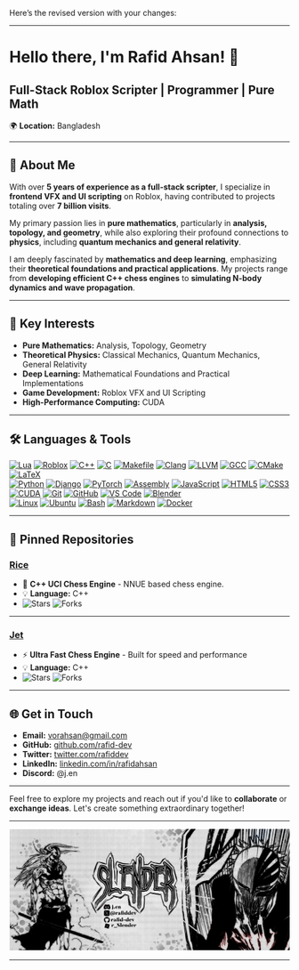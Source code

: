 Here’s the revised version with your changes:

---

# **Hello there, I'm Rafid Ahsan!** 👋  
## **Full-Stack Roblox Scripter | Programmer | Pure Math**  
🌍 **Location:** Bangladesh  

---

## **🌟 About Me**  
With over **5 years of experience as a full-stack scripter**, I specialize in **frontend VFX and UI scripting** on Roblox, having contributed to projects totaling over **7 billion visits**.  

My primary passion lies in **pure mathematics**, particularly in **analysis, topology, and geometry**, while also exploring their profound connections to **physics**, including **quantum mechanics and general relativity**.  

I am deeply fascinated by **mathematics and deep learning**, emphasizing their **theoretical foundations and practical applications**. My projects range from **developing efficient C++ chess engines** to **simulating N-body dynamics and wave propagation**.  

---

## **🚀 Key Interests**  
- **Pure Mathematics:** Analysis, Topology, Geometry  
- **Theoretical Physics:** Classical Mechanics, Quantum Mechanics, General Relativity  
- **Deep Learning:** Mathematical Foundations and Practical Implementations  
- **Game Development:** Roblox VFX and UI Scripting  
- **High-Performance Computing:** CUDA

---

## **🛠️ Languages & Tools**  
[![Lua](https://img.shields.io/badge/-Lua-2C2D72?style=flat-square&logo=lua&logoColor=white)](https://www.lua.org/) [![Roblox](https://img.shields.io/badge/-Roblox-D9261E?style=flat-square&logo=roblox&logoColor=white)](https://www.roblox.com/) [![C++](https://img.shields.io/badge/-C++-00599C?style=flat-square&logo=c%2B%2B&logoColor=white)](https://isocpp.org/) [![C](https://img.shields.io/badge/-C-A8B9CC?style=flat-square&logo=c&logoColor=black)](https://en.cppreference.com/w/c) [![Makefile](https://img.shields.io/badge/-Makefile-427819?style=flat-square&logo=gnu&logoColor=white)](https://www.gnu.org/software/make/) [![Clang](https://img.shields.io/badge/-Clang-0099CC?style=flat-square&logo=clang&logoColor=white)](https://clang.llvm.org/) [![LLVM](https://img.shields.io/badge/-LLVM-262D3D?style=flat-square&logo=llvm&logoColor=white)](https://llvm.org/) [![GCC](https://img.shields.io/badge/-GCC-00599C?style=flat-square&logo=gnu&logoColor=white)](https://gcc.gnu.org/) [![CMake](https://img.shields.io/badge/-CMake-064F8C?style=flat-square&logo=cmake&logoColor=white)](https://cmake.org/) [![LaTeX](https://img.shields.io/badge/-LaTeX-008080?style=flat-square&logo=latex&logoColor=white)](https://www.latex-project.org/)  
[![Python](https://img.shields.io/badge/-Python-3776AB?style=flat-square&logo=python&logoColor=white)](https://www.python.org/) [![Django](https://img.shields.io/badge/-Django-092E20?style=flat-square&logo=django&logoColor=white)](https://www.djangoproject.com/) [![PyTorch](https://img.shields.io/badge/-PyTorch-EE4C2C?style=flat-square&logo=pytorch&logoColor=white)](https://pytorch.org/) [![Assembly](https://img.shields.io/badge/-Assembly-525252?style=flat-square&logo=gnu&logoColor=white)](https://www.gnu.org/software/binutils/) [![JavaScript](https://img.shields.io/badge/-JavaScript-F7DF1E?style=flat-square&logo=javascript&logoColor=black)](https://developer.mozilla.org/en-US/docs/Web/JavaScript) [![HTML5](https://img.shields.io/badge/-HTML5-E34F26?style=flat-square&logo=html5&logoColor=white)](https://developer.mozilla.org/en-US/docs/Web/HTML) [![CSS3](https://img.shields.io/badge/-CSS3-1572B6?style=flat-square&logo=css3&logoColor=white)](https://developer.mozilla.org/en-US/docs/Web/CSS)  
[![CUDA](https://img.shields.io/badge/-CUDA-76B900?style=flat-square&logo=nvidia&logoColor=white)](https://developer.nvidia.com/cuda-zone) [![Git](https://img.shields.io/badge/-Git-F05032?style=flat-square&logo=git&logoColor=white)](https://git-scm.com/) [![GitHub](https://img.shields.io/badge/-GitHub-181717?style=flat-square&logo=github&logoColor=white)](https://github.com/) [![VS Code](https://img.shields.io/badge/-VS%20Code-007ACC?style=flat-square&logo=visual-studio-code&logoColor=white)](https://code.visualstudio.com/) [![Blender](https://img.shields.io/badge/-Blender-F5792A?style=flat-square&logo=blender&logoColor=white)](https://www.blender.org/)  
[![Linux](https://img.shields.io/badge/-Linux-FCC624?style=flat-square&logo=linux&logoColor=black)](https://www.linux.org/) [![Ubuntu](https://img.shields.io/badge/-Ubuntu-E95420?style=flat-square&logo=ubuntu&logoColor=white)](https://ubuntu.com/) [![Bash](https://img.shields.io/badge/-Bash-4EAA25?style=flat-square&logo=gnu-bash&logoColor=white)](https://www.gnu.org/software/bash/) [![Markdown](https://img.shields.io/badge/-Markdown-000000?style=flat-square&logo=markdown&logoColor=white)](https://daringfireball.net/projects/markdown/) [![Docker](https://img.shields.io/badge/-Docker-2496ED?style=flat-square&logo=docker&logoColor=white)](https://www.docker.com/) 

---

## **📌 Pinned Repositories**  

### **[Rice](https://github.com/rafid-dev/rice)**  
- 🧠 **C++ UCI Chess Engine** - NNUE based chess engine.  
- 💡 **Language:** C++  
- ![Stars](https://img.shields.io/github/stars/rafid-dev/rice?style=social) ![Forks](https://img.shields.io/github/forks/rafid-dev/rice?style=social)  

---

### **[Jet](https://github.com/rafid-dev/jet)**  
- ⚡ **Ultra Fast Chess Engine** - Built for speed and performance  
- 💡 **Language:** C++  
- ![Stars](https://img.shields.io/github/stars/rafid-dev/jet?style=social) ![Forks](https://img.shields.io/github/forks/rafid-dev/jet?style=social)  

---

## **🌐 Get in Touch**  
- **Email:** [vorahsan@gmail.com](mailto:vorahsan@gmail.com)  
- **GitHub:** [github.com/rafid-dev](https://github.com/rafid-dev)  
- **Twitter:** [twitter.com/rafiddev](https://twitter.com/rafiddev)  
- **LinkedIn:** [linkedin.com/in/rafidahsan](https://www.linkedin.com/in/rafidahsan)  
- **Discord:** @j.en  

---

Feel free to explore my projects and reach out if you'd like to **collaborate** or **exchange ideas**. Let's create something extraordinary together!  

---

![Rafid](Untitled177-1.webp)  

---
